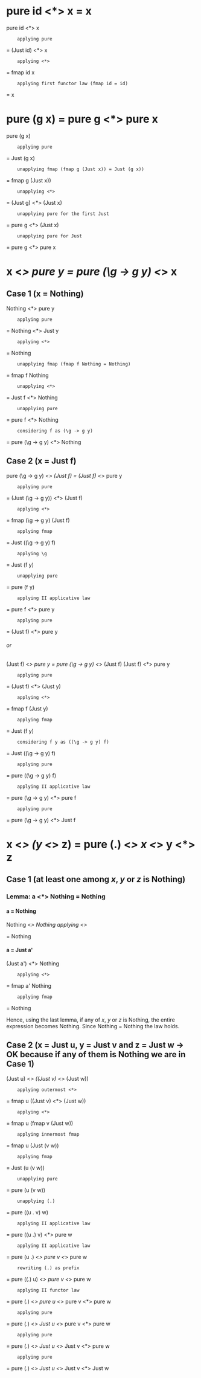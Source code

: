 # pure id <*> x = x
pure id <*> x 

		applying pure
		
= (Just id) <*> x

		applying <*>
		
= fmap id x

		applying first functor law (fmap id = id)
		
= x

# pure (g x) = pure g <*> pure x
pure (g x)

		applying pure
		
= Just (g x)

		unapplying fmap (fmap g (Just x)) = Just (g x))
		
= fmap g (Just x))

		unapplying <*>
		
= (Just g) <*> (Just x) 

		unapplying pure for the first Just
		
= pure g <*> (Just x)

		unapplying pure for Just
		
= pure g <*> pure x

# x <*> pure y = pure (\g -> g y) <*> x
## Case 1 (x = Nothing)
Nothing <*> pure y 

		applying pure
		
= Nothing <*> Just y

		applying <*>
		
= Nothing

		unapplying fmap (fmap f Nothing = Nothing)
		
= fmap f Nothing

		unapplying <*>
		
= Just f <*> Nothing

		unapplying pure
		
= pure f <*> Nothing

		considering f as (\g -> g y)
		
= pure (\g -> g y) <*> Nothing

## Case 2 (x = Just f)
pure (\g -> g y) <*> (Just f) = (Just f) <*> pure y

		applying pure
		
= (Just (\g -> g y)) <*> (Just f)

		applying <*>
		
= fmap (\g -> g y) (Just f)

		applying fmap
		
= Just ((\g -> g y) f)

		applying \g
		
= Just (f y)

		unapplying pure
		
= pure (f y)

		applying II applicative law
		
= pure f <*> pure y

		applying pure
		
= (Just f) <*> pure y

###### or

(Just f) <*> pure y = pure (\g -> g y) <*> (Just f)
(Just f) <*> pure y

		applying pure
		
= (Just f) <*> (Just y)

		applying <*>
		
= fmap f (Just y)

		applying fmap
		
= Just (f y)

		considering f y as ((\g -> g y) f)
		
= Just ((\g -> g y) f)

		applying pure
		
= pure ((\g -> g y) f) 

		applying II applicative law
		
= pure (\g -> g y) <*> pure f

		applying pure
		
= pure (\g -> g y) <*> Just f

# x <*> (y <*> z) = pure (.) <*> x <*> y <*> z
## Case 1 (at least one among *x*, *y* or *z* is Nothing)
### Lemma: a <*> Nothing = Nothing
#### a = Nothing
Nothing <*> Nothing 
		applying <*>

= Nothing

#### a = Just a'
(Just a') <*> Nothing

		applying <*>
		
= fmap a' Nothing

		applying fmap
		
= Nothing

Hence, using the last lemma, if any of *x*, *y* or *z* is Nothing, the entire expression becomes Nothing. Since Nothing = Nothing the law holds.

## Case 2 (x = Just u, y = Just v and z = Just w -> OK because if any of them is Nothing we are in **Case 1**)
(Just u) <*> ((Just v) <*> (Just w))

		applying outermost <*>
		
= fmap u ((Just v) <*> (Just w))

		applying <*>
		
= fmap u (fmap v (Just w))

		applying innermost fmap
		
= fmap u (Just (v w))

		applying fmap
		
= Just (u (v w))

		unapplying pure
		
= pure (u (v w))

		unapplying (.)
		
= pure ((u . v) w)

		applying II applicative law
		
= pure ((u .) v) <*> pure w

		applying II applicative law
		
= pure (u .) <*> pure v <*> pure w

		rewriting (.) as prefix
		
= pure ((.) u) <*> pure v <*> pure w

		applying II functor law
		
= pure (.) <*> pure u <*> pure v <*> pure w

		applying pure
		
= pure (.) <*> Just u <*> pure v <*> pure w

		applying pure

= pure (.) <*> Just u <*> Just v <*> pure w

		applying pure

= pure (.) <*> Just u <*> Just v <*> Just w

		

		


